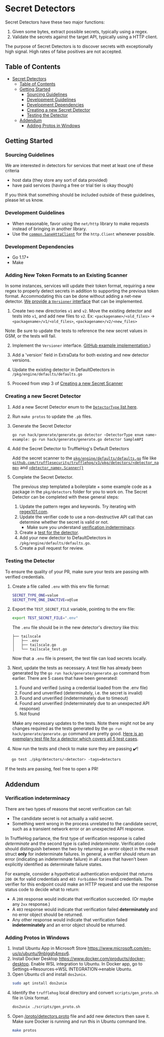 # Secret Detectors

Secret Detectors have these two major functions:

1. Given some bytes, extract possible secrets, typically using a regex.
2. Validate the secrets against the target API, typically using a HTTP client.

The purpose of Secret Detectors is to discover secrets with exceptionally high signal. High rates of false positives are not accepted.

## Table of Contents

- [Secret Detectors](#secret-detectors)
  * [Table of Contents](#table-of-contents)
  * [Getting Started](#getting-started)
    + [Sourcing Guidelines](#sourcing-guidelines)
    + [Development Guidelines](#development-guidelines)
    + [Development Dependencies](#development-dependencies)
    + [Creating a new Secret Detector](#creating-a-new-secret-detector)
    + [Testing the Detector](#testing-the-detector)
  * [Addendum](#addendum)
    + [Adding Protos in Windows](#adding-protos-in-windows)

## Getting Started

### Sourcing Guidelines

We are interested in detectors for services that meet at least one of these criteria
- host data (they store any sort of data provided)
- have paid services (having a free or trial tier is okay though)

If you think that something should be included outside of these guidelines, please let us know.

### Development Guidelines

- When reasonable, favor using the `net/http` library to make requests instead of bringing in another library.
- Use the [`common.SaneHttpClient`](/pkg/common/http.go) for the `http.Client` whenever possible.

### Development Dependencies

- Go 1.17+
- Make

### Adding New Token Formats to an Existing Scanner

In some instances, services will update their token format, requiring a new regex to properly detect secrets in addition to supporting the previous token format. Accommodating this can be done without adding a net-new detector. [We provide a `Versioner` interface](https://github.com/trufflesecurity/trufflehog/blob/e18cfd5e0af1469a9f05b8d5732bcc94c39da49c/pkg/detectors/detectors.go#L30) that can be implemented.

1. Create two new directories `v1` and `v2`. Move the existing detector and tests into `v1`, and add new files to `v2`.
Ex: `<packagename>/<old_files>` -> `<packagename>/v1/<old_files>`, `<packagename>/v2/<new_files>`

Note: Be sure to update the tests to reference the new secret values in GSM, or the tests will fail.

2. Implement the `Versioner` interface. [GitHub example implementation.](https://github.com/trufflesecurity/trufflehog/blob/2964b3b2d2edf2b60b1f71443338c6534720b67a/pkg/detectors/github/v1/github_old.go#L23))

3. Add a 'version' field in ExtraData for both existing and new detector versions.

4. Update the existing detector in DefaultDetectors in `/pkg/engine/defaults/defaults.go`

5. Proceed from step 3 of [Creating a new Secret Scanner](#creating-a-new-secret-scanner)

### Creating a new Secret Detector

1. Add a new Secret Detector enum to the [`DetectorType` list here](/proto/detectors.proto).

2. Run `make protos` to update the `.pb` files.

3. Generate the Secret Detector

   ```bash
   go run hack/generate/generate.go detector <DetectorType enum name>
   example: go run hack/generate/generate.go detector SampleAPI
   ```
4. Add the Secret Detector to TruffleHog's Default Detectors

   Add the secret scanner to the [`pkg/engine/defaults/defaults.go`](https://github.com/trufflesecurity/trufflehog/blob/main/pkg/engine/defaults/defaults.go) file like [`github.com/trufflesecurity/trufflehog/v3/pkg/detectors/<detector_name>`](https://github.com/trufflesecurity/trufflehog/blob/b71ea27a696bdf1c3141f637fda4ee4936c2f2d6/pkg/engine/defaults/defaults.go#L9) and 
   [`<detector_name>.Scanner{}`](https://github.com/trufflesecurity/trufflehog/blob/b71ea27a696bdf1c3141f637fda4ee4936c2f2d6/pkg/engine/defaults/defaults.go#L1546)

5. Complete the Secret Detector.

   The previous step templated a boilerplate + some example code as a package in the `pkg/detectors` folder for you to work on.
   The Secret Detector can be completed with these general steps:

   1. Update the pattern regex and keywords. Try iterating with [regex101.com](http://regex101.com/).
   2. Update the verifier code to use a non-destructive API call that can determine whether the secret is valid or not.
      * Make sure you understand [verification indeterminacy](#verification-indeterminacy).
   3. Create a [test for the detector](#testing-the-detector).
   4. Add your new detector to DefaultDetectors in `/pkg/engine/defaults/defaults.go`.
   5. Create a pull request for review.

### Testing the Detector
To ensure the quality of your PR, make sure your tests are passing with verified credentials.

1. Create a file called `.env` with this env file format:

   ```bash
   SECRET_TYPE_ONE=value
   SECRET_TYPE_ONE_INACTIVE=v@lue
   ```

2. Export the `TEST_SECRET_FILE` variable, pointing to the env file:

   ```bash
   export TEST_SECRET_FILE=".env"
   ```
   The `.env` file should be in the new detector's directory like this:
   ```
   ├── tailscale
   │   ├── .env
   │   ├── tailscale.go
   │   └── tailscale_test.go
   ```
   Now that a `.env` file is present, the test file can load secrets locally.

3. Next, update the tests as necessary. A test file has already been generated by the `go run hack/generate/generate.go` command from earlier. There are 5 cases that have been generated:
   1. Found and verified (using a credential loaded from the .env file)
   2. Found and unverified (determinately, i.e. the secret is invalid)
   3. Found and unverified (indeterminately due to timeout)
   4. Found and unverified (indeterminately due to an unexpected API response)
   5. Not found

    Make any necessary updates to the tests. Note there might not be any changes required as the tests generated by the `go run hack/generate/generate.go` command are pretty good. 
   [Here is an exemplary test file for a detector which covers all 5 test cases](https://github.com/trufflesecurity/trufflehog/blob/6f9065b0aae981133a7fa3431c17a5c6213be226/pkg/detectors/browserstack/browserstack_test.go).

4. Now run the tests and check to make sure they are passing ✔️!
```bash
   go test ./pkg/detectors/<detector> -tags=detectors
   ```

If the tests are passing, feel free to open a PR! 




## Addendum

### Verification indeterminacy

There are two types of reasons that secret verification can fail:
* The candidate secret is not actually a valid secret.
* Something went wrong in the process unrelated to the candidate secret, such as a transient network error or an unexpected API response.

In TruffleHog parlance, the first type of verification response is called _determinate_ and the second type is called _indeterminate_. Verification code should distinguish between the two by returning an error object in the result struct **only** for indeterminate failures. In general, a verifier should return an error (indicating an indeterminate failure) in all cases that haven't been explicitly identified as determinate failure states.

For example, consider a hypothetical authentication endpoint that returns `200 OK` for valid credentials and `403 Forbidden` for invalid credentials. The verifier for this endpoint could make an HTTP request and use the response status code to decide what to return:
* A `200` response would indicate that verification succeeded. (Or maybe any `2xx` response.)
* A `403` response would indicate that verification failed **determinately** and no error object should be returned.
* Any other response would indicate that verification failed **indeterminately** and an error object should be returned.

### Adding Protos in Windows

1. Install Ubuntu App in Microsoft Store https://www.microsoft.com/en-us/p/ubuntu/9nblggh4msv6.
2. Install Docker Desktop https://www.docker.com/products/docker-desktop. Enable WSL integration to Ubuntu. In Docker app, go to Settings->Resources->WSL INTEGRATION->enable Ubuntu.
3. Open Ubuntu cli and install `dos2unix`.
   ```bash
   sudo apt install dos2unix
   ```
4. Identify the `trufflehog` local directory and convert `scripts/gen_proto.sh` file in Unix format.
   ```bash
   dos2unix ./scripts/gen_proto.sh
   ```
5. Open [/proto/detectors.proto](/proto/detectors.proto) file and add new detectors then save it. Make sure Docker is running and run this in Ubuntu command line.
   ```bash
   make protos
   ```

